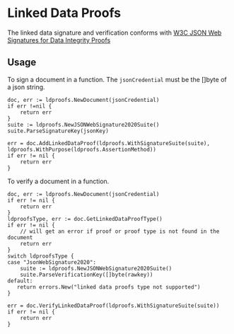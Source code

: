 # Linked Data Proofs

The linked data signature and verification conforms with [W3C JSON Web Signatures for Data Integrity Proofs](https://www.w3.org/TR/vc-jws-2020/)

## Usage

To sign a document in a function. The ```jsonCredential``` must be the []byte of a json string. 

```
doc, err := ldproofs.NewDocument(jsonCredential)
if err !=nil {
    return err
}
suite := ldproofs.NewJSONWebSignature2020Suite()
suite.ParseSignatureKey(jsonKey)

err = doc.AddLinkedDataProof(ldproofs.WithSignatureSuite(suite), ldproofs.WithPurpose(ldproofs.AssertionMethod))
if err != nil {
    return err
}
```

To verify a document in a function.

```
doc, err := ldproofs.NewDocument(jsonCredential)
if err != nil {
    return err
}
ldproofsType, err := doc.GetLinkedDataProofType()
if err != nil {
    // will get an error if proof or proof type is not found in the document
    return err
}
switch ldproofsType {
case "JsonWebSignature2020":
    suite := ldproofs.NewJSONWebSignature2020Suite()
    suite.ParseVerificationKey([]byte(rawkey))
default:
   return errors.New("linked data proofs type not supported")
}

err = doc.VerifyLinkedDataProof(ldproofs.WithSignatureSuite(suite))
if err != nil {
    return err
}
```

